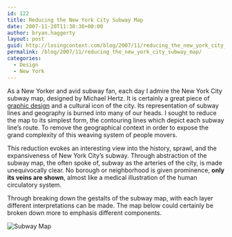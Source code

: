 ```yaml
---
id: 122
title: Reducing the New York City Subway Map
date: 2007-11-20T11:38:38+00:00
author: bryan.haggerty
layout: post
guid: http://losingcontext.com/blog/2007/11/reducing_the_new_york_city_subway_map.php
permalink: /blog/2007/11/reducing_the_new_york_city_subway_map/
categories:
  - Design
  - New York
---
```

As a New Yorker and avid subway fan, each day I admire the New York City subway map, designed by Michael Hertz. It is certainly a great piece of [graphic design](http://gothamist.com/2007/08/03/michael_hertz_d.php) and a cultural icon of the city. Its representation of subway lines and geography is burned into many of our heads. I sought to reduce the map to its simplest form, the contouring lines which depict each subway line&#8217;s route. To remove the geographical context in order to expose the grand complexity of this weaving system of people movers.

This reduction evokes an interesting view into the history, sprawl, and the expansiveness of New York City&#8217;s subway. Through abstraction of the subway map, the often spoke of, subway as the arteries of the city, is made unequivocally clear. No borough or neighborhood is given prominence, **only its veins are shown**, almost like a medical illustration of the human circulatory system. 

Through breaking down the gestalts of the subway map, with each layer different interpretations can be made. The map below could certainly be broken down more to emphasis different components.

<img src='http://bryanhaggerty.com/blog/wp-content/uploads/2007/11/new-york-subway-lines-visualization.gif' alt='Subway Map' class="image-centered" />